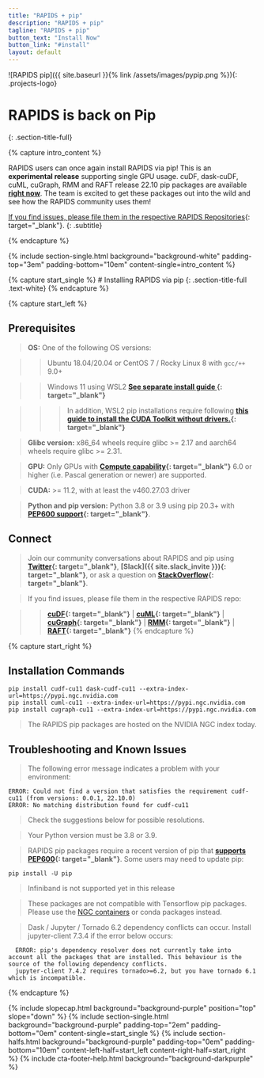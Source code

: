 ```yaml
---
title: "RAPIDS + pip"
description: "RAPIDS + pip"
tagline: "RAPIDS + pip"
button_text: "Install Now"
button_link: "#install"
layout: default
---
```


![RAPIDS pip]({{ site.baseurl }}{% link /assets/images/pypip.png %}){: .projects-logo}


# RAPIDS is back on Pip
{: .section-title-full}

{% capture intro_content %}

RAPIDS users can once again install RAPIDS via pip!  This is an **experimental release** supporting single GPU usage.  cuDF, dask-cuDF, cuML, cuGraph, RMM and RAFT release 22.10 pip packages are available **[right now](#install)**.  The team is excited to get these packages out into the wild and see how the RAPIDS community uses them!

[If you find issues, please file them in the respective RAPIDS Repositories](https://github.com/rapidsai){: target="_blank"}.
{: .subtitle}

{% endcapture %}

{% include section-single.html
    background="background-white" 
    padding-top="3em" padding-bottom="10em" 
    content-single=intro_content
%}

<div id="install"></div>
{% capture start_single %}
# Installing RAPIDS via pip
{: .section-title-full .text-white}
{% endcapture %}

{% capture start_left %}

## Prerequisites

> <i class="fas fa-desktop text-white"></i> **OS:** One of the following OS versions:

>> <i class="fa-brands fa-ubuntu text-white"></i> Ubuntu 18.04/20.04 or CentOS 7 / Rocky Linux 8 with <code>gcc/++</code> 9.0+
	
>> <i class="fas fa-desktop text-white"></i> Windows 11 using WSL2  **[See separate install guide <i class="fa fa-angle-double-right" aria-hidden="true"></i>](wsl2.html){: target="_blank"}** 

>>> <i class="fas fa-chevron-circle-right text-white"></i> In addition, WSL2 pip installations require following **[this guide to install the CUDA Toolkit without drivers.](https://docs.nvidia.com/cuda/wsl-user-guide/index.html#cuda-support-for-wsl2){: target="_blank"}** 

> <i class="fas fa-info-circle text-white"></i> **Glibc version:** x86_64 wheels require glibc >= 2.17 and aarch64 wheels require glibc >= 2.31.

> <i class="fas fa-microchip text-white"></i> **GPU:** Only GPUs with **[Compute capability](https://developer.nvidia.com/cuda-gpus){: target="_blank"}** 6.0 or higher (i.e. Pascal generation or newer) are supported.
  
> <i class="fas fa-download text-white"></i> **CUDA:** >= 11.2, with at least the v460.27.03 driver

> <i class="fab fa-python text-white"></i> **Python and pip version:** Python 3.8 or 3.9 using pip 20.3+ with **[PEP600 support](https://peps.python.org/pep-0600/){: target="_blank"}**.

## <i class="far fa-comments text-white"></i> Connect 

> Join our community conversations about RAPIDS and pip using **[Twitter](https://twitter.com/rapidsai){: target="_blank"}**, **[Slack]({{ site.slack_invite }}){: target="_blank"}**, or ask a question on **[StackOverflow](https://stackoverflow.com/tags/rapids){: target="_blank"}**.

> If you find issues, please file them in the respective RAPIDS repo:

>> **[cuDF](https://github.com/rapidsai/cudf/issues/new/choose ){: target="_blank"}** | 
>> **[cuML](https://github.com/rapidsai/cuml/issues/new/choose ){: target="_blank"}** | 
>> **[cuGraph](https://github.com/rapidsai/cugraph/issues/new/choose ){: target="_blank"}** | 
>> **[RMM](https://github.com/rapidsai/rmm/issues/new/choose ){: target="_blank"}** | 
>> **[RAFT](https://github.com/rapidsai/raft/issues/new/choose ){: target="_blank"}**
{% endcapture %}

{% capture start_right %}
## <i class="fad fa-terminal text-white"></i> Installation Commands


	pip install cudf-cu11 dask-cudf-cu11 --extra-index-url=https://pypi.ngc.nvidia.com
	pip install cuml-cu11 --extra-index-url=https://pypi.ngc.nvidia.com
	pip install cugraph-cu11 --extra-index-url=https://pypi.ngc.nvidia.com

> <i class="fas fa-info-circle text-white"></i> The RAPIDS pip packages are hosted on the NVIDIA NGC index today. 

## <i class="fa-solid fa-screwdriver-wrench text-white"></i> Troubleshooting and Known Issues

> <i class="fas fa-info-circle text-white"></i> The following error message indicates a problem with your environment:

    ERROR: Could not find a version that satisfies the requirement cudf-cu11 (from versions: 0.0.1, 22.10.0)
    ERROR: No matching distribution found for cudf-cu11

> Check the suggestions below for possible resolutions.

> <i class="fas fa-chevron-circle-right text-white"></i> Your Python version must be 3.8 or 3.9.

> <i class="fas fa-chevron-circle-right text-white"></i> RAPIDS pip packages require a recent version of pip that **[supports PEP600](https://peps.python.org/pep-0600/https://peps.python.org/pep-0600/){: target="_blank"}**.  Some users may need to update pip:
	
	pip install -U pip

> <i class="fas fa-chevron-circle-right text-white"></i> Infiniband is not supported yet in this release

> <i class="fas fa-chevron-circle-right text-white"></i> These packages are not compatible with Tensorflow pip packages. Please use the <a href="https://catalog.ngc.nvidia.com/orgs/nvidia/containers/tensorflow">NGC containers</a> or conda packages instead.

> <i class="fas fa-chevron-circle-right text-white"></i> Dask / Jupyter / Tornado 6.2 dependency conflicts can occur. Install jupyter-client 7.3.4 if the error below occurs:

      ERROR: pip's dependency resolver does not currently take into account all the packages that are installed. This behaviour is the source of the following dependency conflicts.
      jupyter-client 7.4.2 requires tornado>=6.2, but you have tornado 6.1 which is incompatible.


{% endcapture %}

{% include slopecap.html 
    background="background-purple" 
    position="top" 
    slope="down" 
%}
{% include section-single.html
    background="background-purple" 
    padding-top="2em" padding-bottom="0em" 
    content-single=start_single
%}
{% include section-halfs.html 
    background="background-purple" 
    padding-top="0em" padding-bottom="10em" 
    content-left-half=start_left 
    content-right-half=start_right 
%} 
{% include cta-footer-help.html 
   background="background-darkpurple" 
%}
